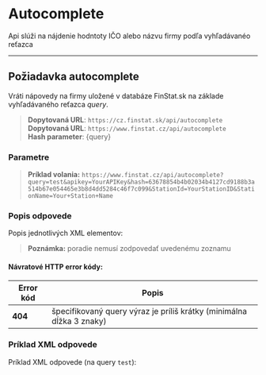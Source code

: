 # Autocomplete
Api slúži na nájdenie hodntoty IČO alebo názvu firmy podľa vyhľadávanéo reťazca

---
## Požiadavka autocomplete
Vráti nápovedy na firmy uložené v databáze FinStat.sk na základe vyhľadávaného reťazca *query*.
> **Dopytovaná URL**: ```https://cz.finstat.sk/api/autocomplete```<br />
> **Dopytovaná URL**: ```https://www.finstat.cz/api/autocomplete```<br />
> **Hash parameter**: {query}
### Parametre
[](../../../common/parameters/autocomplete-sk.md ':include')

[](../../../common/parameters/parameters-sk.md ':include')


> **Príklad volania:** ```https://www.finstat.cz/api/autocomplete?query=test&apikey=YourAPIKey&hash=63678854b4b02034b4127cd9188b3a514b67e054465e3b8d4dd5284c46f7c099&StationId=YourStationID&StationName=Your+Station+Name```
### Popis odpovede

Popis jednotlivých XML elementov:

[](../../../common/responses/autocomplete-sk.md ':include')

> **Poznámka:** poradie nemusí zodpovedať uvedenému zoznamu

#### Návratové HTTP error kódy:
| Error kód | Popis |
| ----------- | ----------- |
| **404**| špecifikovaný query výraz je príliš krátky (minimálna dĺžka 3 znaky) |

[](../../../common/http/errorcodes-sk.md ':include')

### Príklad XML odpovede
Príklad XML odpovede (na query `test`):

[](../../../common/examples/autocomplete.md ':include')

